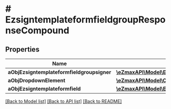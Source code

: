 # # EzsigntemplateformfieldgroupResponseCompound

## Properties

Name | Type | Description | Notes
------------ | ------------- | ------------- | -------------
**aObjEzsigntemplateformfieldgroupsigner** | [**\eZmaxAPI\Model\EzsigntemplateformfieldgroupsignerResponseCompound[]**](EzsigntemplateformfieldgroupsignerResponse.md) |  |
**aObjDropdownElement** | [**\eZmaxAPI\Model\CustomDropdownElementResponseCompound[]**](CustomDropdownElementResponse.md) |  | [optional]
**aObjEzsigntemplateformfield** | [**\eZmaxAPI\Model\EzsigntemplateformfieldResponseCompound[]**](EzsigntemplateformfieldResponseCompound.md) |  |

[[Back to Model list]](../../README.md#models) [[Back to API list]](../../README.md#endpoints) [[Back to README]](../../README.md)
